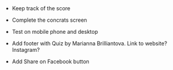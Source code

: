 

##

- Keep track of the score
- Complete the concrats screen

- Test on mobile phone and desktop

- Add footer with Quiz by Marianna Brilliantova. Link to website? Instagram?
- Add Share on Facebook button



